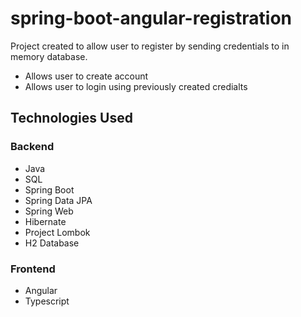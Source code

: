 # spring-boot-angular-registration

Project created to allow user to register by sending credentials to in memory database.
- Allows user to create account
- Allows user to login using previously created credialts


## Technologies Used 

### Backend
  - Java
  - SQL
  - Spring Boot
  - Spring Data JPA
  - Spring Web
  - Hibernate
  - Project Lombok
  - H2 Database

### Frontend
  - Angular
  - Typescript
  
